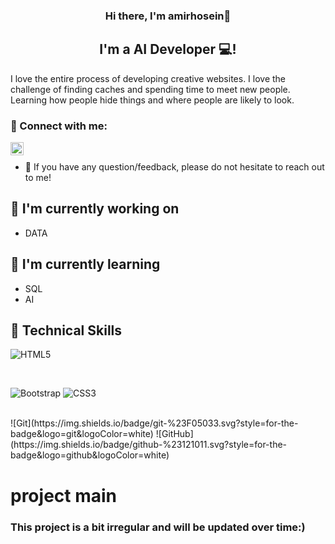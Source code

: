 
<p align="center">

</p>

<h3 align="center">
Hi there, I'm amirhosein👋
</h3>

<h2 align="center">
I'm a AI Developer 💻!
</h2> 

I love the entire process of developing creative websites. I love the challenge of finding caches and spending time to meet new people. Learning how people hide things and where people are likely to look.

### 🤝 Connect with me:


<a href="https://telegram.me/ihamurmi"><img align="left" src="https://www.svgrepo.com/show/452115/telegram.svg" alt="amirhosein | Telegram" width="21px"/></a>

</br>

- 💬 If you have any question/feedback, please do not hesitate to reach out to me!

## 🔭 I'm currently working on

- DATA


## 🌱 I'm currently learning

- SQL
- AI


## 💼 Technical Skills


![HTML5](https://img.shields.io/badge/html5-%23E34F26.svg?style=for-the-badge&logo=html5&logoColor=white)


</br>

![Bootstrap](https://img.shields.io/badge/bootstrap-%23563D7C.svg?style=for-the-badge&logo=bootstrap&logoColor=white)
![CSS3](https://img.shields.io/badge/css3-%231572B6.svg?style=for-the-badge&logo=css3&logoColor=white)


</br>
![Git](https://img.shields.io/badge/git-%23F05033.svg?style=for-the-badge&logo=git&logoColor=white)
![GitHub](https://img.shields.io/badge/github-%23121011.svg?style=for-the-badge&logo=github&logoColor=white)


<h1>
project main 
</h1>
<h3>
This project is a bit irregular and will be updated over time:)
</h3>

